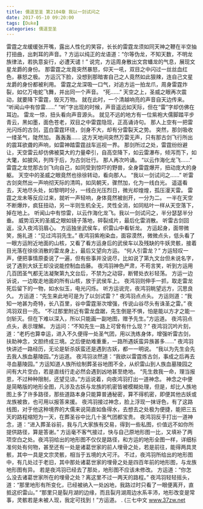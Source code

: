 ```yaml
---
title: 儒道至圣 第2104章 我以一剑试问之
date: 2017-05-10 09:20:00
tags: [Duke]
categories: 儒道至圣
---
```


雷霆之龙缓缓张开嘴，露出人性化的笑容，长长的雷霆龙须如同天神之鞭在半空抽打扭曲，出刺耳的声音。?
方运以纯正的龙语道：“尔等伪龙，不知天数，不明龙族律法，若执意妄行，必遭天谴！”
说完，方运周身散出文宫蟠龙的气息，展现文星龙爵的身份。
那雷霆之龙竟突然暴怒，仰天一吼，双目之中闪过一丝丝血红色，暴怒之极。
方运沉下脸，没想到那暗害自己之人竟然如此狠辣，连自己文星龙爵的身份都被利用。
雷霆之龙深吸一口气，对追方运一拍龙爪，周身雷霆炸裂，如亿万电蛇飞舞，并出同一个声音。
“死……”
天空之上，圣威之眼再次震动，就要降下雷霆，毁灭万物。
就在此时，一个清越响亮的声音自天边传来。
“听闻山中有惊雷……”
“听”字出现的时候，声音遥远如天际，但在“雷”字却仿佛在耳边。
雷龙一惊，扭头看向声音源头。
就见不远的地方有一位紫袍大儒脚踏平步青云，黑如墨，面色苍老，双目之中雷霆隐现，正高诵诗句。
那人上空有一把雷光闪烁的古剑，蓝白雷霆环绕，剑身不大，却有分雷裂天之势。
突然，那剑吸收一缕圣气，陡然加。
轰轰轰……
这方天地间突然万雷无声，只有那古剑飞行所出的震耳欲聋的声响，如雷神踏雷霆战车巡视一界。
那剑所过之处，雷霆纷纷避让，天空雷云却仿佛被莫大的力量牵引，自高空降下，如云雷瀑布，倾泻而下，如大氅，如披风，列阵于后，为古剑壮行。
那人再次吟诵。
“以云作海化龙飞……”
雷霆之龙觉那古剑飞向自己，如同受到惊吓的野兽，全身雷霆爆开，扭动庞大的身躯。
天空中的圣威之眼竟然也徐徐转动，看向那人。
“我以一剑试问之……”
听雷古剑突然出一声响彻天际的清鸣，如凤朝天，骤然加，化为一线白光。
遥遥看去，天地尽头处，如黎明时分，一线白光压烈日，微光却煌煌，孤压漫天雷。
雷霆之龙未等反应过来，就听一声轻响，身体竟然被剖开，一分为二。
一半在天空不断爆炸，疯狂扭动，另一半则生机全无，灵性全消，如同枯叶一样从天空落下，掉在地上。
听闻山中有惊雷，以云作海化龙飞。我以一剑试问之，半分瑟瑟半分垂。
威势滔天的圣威之眼如镜子落地，碎裂成片，最后化雷消散。
听雷古剑回返，没入夜鸿羽眉心。
方运独坐武侯车，织雷山中看斩龙。
方运起身，面带微笑，施礼道：“见过鸿羽先生。”
夜鸿羽紫袍染血，面容漠然，微微点头，低头看了一眼方运附近地面的山核，又看了看方运身后的武侯车以及残缺的牛妖灵骸，接着目光落在徐徐消散的雷龙身上，最后又望向方运。
“何人引雷龙？”
方运轻叹一声，便把事情原委说了一遍，但有些事并没说尽，比如说了第九文台但未说名字，说了遇到大妖王却没说能控制血齿藤。
夜鸿羽神色严肃，不苟言笑，听到方运用几百团圣气都无法凝聚第九文台后，不禁为之动容，断臂处衣衫轻荡。
方运一边诉说，一边取走地面的所有山核，放于武侯车上。
夜鸿羽则伸手一抓，取走雷龙死后留下的一物，如水似玉，电光闪烁。
听方运说完，夜鸿羽眺望远方，沉思良久。
方运道：“先生来此地可是为了以剑试雷？”
夜鸿羽点点头。
方运则道：“我知一地甚为奇特，长八百里，谷中雷霆渐次增强，传说山谷尽头有诛圣之雷。”
夜鸿羽双目一亮。
“不过那里附近有雷龙盘踞，先生倒是不惧，怕是能以方才之能一剑斩灭。但在下难以深入，所以只能画一副地图，赠予先生。”方运道。
夜鸿羽点点头，表示理解。
方运问：“不知先生一路上可曾有什么现？”
夜鸿羽沉吟片刻，道：“老朽也算幸运，进入不久便得一处圣气团，用以洗练身体，增强听雷古剑，扶助神念，文胆终成三境。之后便劫难重重，一路所遇妖蛮异族甚多……”
夜鸿羽快讲述一路经历，无论是斩杀妖蛮还是遇到古妖，都一一明说。
“我以为先生会先去我人族血墓陵园。”方运道。
夜鸿羽淡然道：“我欲以雷霆炼古剑，事成之后再去寻血墓陵园。”
方运知道人族所绘制葬圣谷地图不全，从织雷山到人族血墓陵园之间有大片空白，若是直线行走必然会遇到凶地甚至绝地。
“先生救我一命，理当报恩，不过种种限制，还望见谅。”方运说着，向夜鸿羽打出一道神念。
神念之中便是简略版的地形全图，凡涉及古妖与龙族的机密皆被模糊处理，但是，却比人族地图上多了许多路径，那些道路本身只能算普通秘密，算不得机密，即便其他古妖或龙族被救，也可用以报答来援。
夜鸿羽接过神念，脸上浮现一抹讶色，有了这路线图，对于他这种境界的大儒来说简直如鱼得水，去想去之处极为便捷，能把三五天的路程缩短为一天，在葬圣谷中比几十圣气团都宝贵。
夜鸿羽反手打出一道神念，道：“进入葬圣谷前，我与几大家族有交易，得到一些私图，价值远不如你所提供路径，算是答谢。”
方运毫不客气接过，快与自己原地形图一比，又填补了两项空白之处。夜鸿羽给出的地形图不仅仅是路径，和方运的地形全图一样，详细标准何处有何物，甚至还有一处是诸葛世家的前人埋骨之处，若是前往，能得两具灵骸，其中一具是文宗灵骸，相当于五境的大可汗。
不过，夜鸿羽所给出的地形图中，有几处过于老旧，其中那处诸葛世家的埋骨之处是四百年前的地形图，与龙族地形图有异。
若是夜鸿羽已经去了那处，地形图不应该未修改。
方运道：“你怎么没去诸葛世家所在的埋骨之处？离这里不过一两天的路程。”
夜鸿羽轻轻摇头，道：“那里地形有所变化，已经被纳入一处凶地，我路过时只看了一眼便离开，直抵这织雷山。”
“那里只是裂月湖的边缘，而且裂月湖周边水系丰沛，地形改变是常事，灵骸若是未被人现，我定可找到！”方运道。
.
(三七中文 www.37zw.net